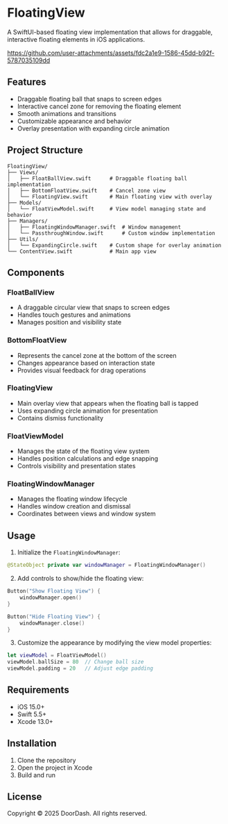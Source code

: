 # FloatingView

A SwiftUI-based floating view implementation that allows for draggable, interactive floating elements in iOS applications.


https://github.com/user-attachments/assets/fdc2a1e9-1586-45dd-b92f-5787035109dd



## Features

- Draggable floating ball that snaps to screen edges
- Interactive cancel zone for removing the floating element
- Smooth animations and transitions
- Customizable appearance and behavior
- Overlay presentation with expanding circle animation

## Project Structure

```
FloatingView/
├── Views/
│   ├── FloatBallView.swift      # Draggable floating ball implementation
│   ├── BottomFloatView.swift    # Cancel zone view
│   └── FloatingView.swift       # Main floating view with overlay
├── Models/
│   └── FloatViewModel.swift     # View model managing state and behavior
├── Managers/
│   ├── FloatingWindowManager.swift  # Window management
│   └── PassthroughWindow.swift      # Custom window implementation
├── Utils/
│   └── ExpandingCircle.swift    # Custom shape for overlay animation
└── ContentView.swift            # Main app view
```

## Components

### FloatBallView
- A draggable circular view that snaps to screen edges
- Handles touch gestures and animations
- Manages position and visibility state

### BottomFloatView
- Represents the cancel zone at the bottom of the screen
- Changes appearance based on interaction state
- Provides visual feedback for drag operations

### FloatingView
- Main overlay view that appears when the floating ball is tapped
- Uses expanding circle animation for presentation
- Contains dismiss functionality

### FloatViewModel
- Manages the state of the floating view system
- Handles position calculations and edge snapping
- Controls visibility and presentation states

### FloatingWindowManager
- Manages the floating window lifecycle
- Handles window creation and dismissal
- Coordinates between views and window system

## Usage

1. Initialize the `FloatingWindowManager`:
```swift
@StateObject private var windowManager = FloatingWindowManager()
```

2. Add controls to show/hide the floating view:
```swift
Button("Show Floating View") {
    windowManager.open()
}

Button("Hide Floating View") {
    windowManager.close()
}
```

3. Customize the appearance by modifying the view model properties:
```swift
let viewModel = FloatViewModel()
viewModel.ballSize = 80  // Change ball size
viewModel.padding = 20   // Adjust edge padding
```

## Requirements

- iOS 15.0+
- Swift 5.5+
- Xcode 13.0+

## Installation

1. Clone the repository
2. Open the project in Xcode
3. Build and run

## License

Copyright © 2025 DoorDash. All rights reserved. 
